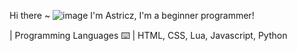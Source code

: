 Hi there ~ ![image](https://github.com/Astricz/Astricz/assets/142836244/c6a11d57-bcd6-49e8-9c09-dd36602d2b31)
I'm Astricz, I'm a beginner programmer!

| Programming Languages ⌨️ |
HTML, CSS, Lua, Javascript, Python

